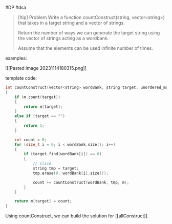 #DP #dsa 

>[!tip] Problem
>Write a function countConstruct(string, vector\<string>) that takes in a target string and a vector of strings.
>
>Return the number of ways we can generate the target string using the vector of strings acting as a wordbank.
>
>Assume that the elements can be used infinite number of times.

examples:

![[Pasted image 20231114180315.png]]


template code:
```cpp
int countConstruct(vector<string> wordBank, string target, unordered_map<string, int>& m)
{
    if (m.count(target))
    {
        return m[target];
    }
    else if (target == "")
    {
        return 1;
    }

    int count = 0;
    for (size_t i = 0; i < wordBank.size(); i++)
    {
        if (target.find(wordBank[i]) == 0)
        {
            // slice
            string tmp = target;
            tmp.erase(0, wordBank[i].size());

            count += countConstruct(wordBank, tmp, m);
        }
    }

    return m[target] = count;
}
```

Using countConstruct, we can build the solution for [[allConstruct]].

